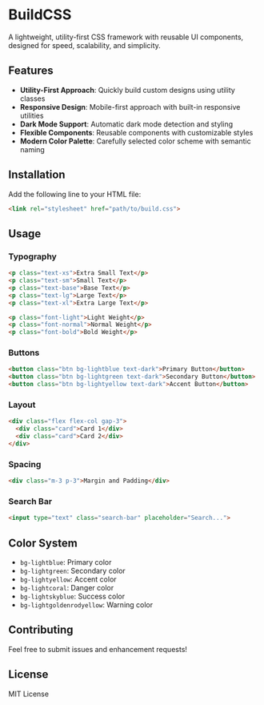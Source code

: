# BuildCSS

A lightweight, utility-first CSS framework with reusable UI components, designed for speed, scalability, and simplicity.

## Features

- **Utility-First Approach**: Quickly build custom designs using utility classes
- **Responsive Design**: Mobile-first approach with built-in responsive utilities
- **Dark Mode Support**: Automatic dark mode detection and styling
- **Flexible Components**: Reusable components with customizable styles
- **Modern Color Palette**: Carefully selected color scheme with semantic naming

## Installation

Add the following line to your HTML file:

```html
<link rel="stylesheet" href="path/to/build.css">
```

## Usage

### Typography

```html
<p class="text-xs">Extra Small Text</p>
<p class="text-sm">Small Text</p>
<p class="text-base">Base Text</p>
<p class="text-lg">Large Text</p>
<p class="text-xl">Extra Large Text</p>

<p class="font-light">Light Weight</p>
<p class="font-normal">Normal Weight</p>
<p class="font-bold">Bold Weight</p>
```

### Buttons

```html
<button class="btn bg-lightblue text-dark">Primary Button</button>
<button class="btn bg-lightgreen text-dark">Secondary Button</button>
<button class="btn bg-lightyellow text-dark">Accent Button</button>
```

### Layout

```html
<div class="flex flex-col gap-3">
  <div class="card">Card 1</div>
  <div class="card">Card 2</div>
</div>
```

### Spacing

```html
<div class="m-3 p-3">Margin and Padding</div>
```

### Search Bar

```html
<input type="text" class="search-bar" placeholder="Search...">
```

## Color System

- `bg-lightblue`: Primary color
- `bg-lightgreen`: Secondary color
- `bg-lightyellow`: Accent color
- `bg-lightcoral`: Danger color
- `bg-lightskyblue`: Success color
- `bg-lightgoldenrodyellow`: Warning color

## Contributing

Feel free to submit issues and enhancement requests!

## License

MIT License 